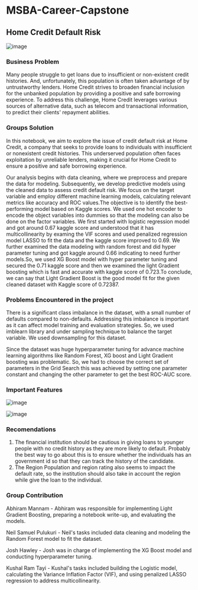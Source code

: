 # MSBA-Career-Capstone

## Home Credit Default Risk

![image](https://github.com/NeilSamuelPulukuri/MSBA-Career-Capstone-1/assets/141296161/53e63d7d-db97-44c4-a7bb-7cec1c6f87b2)


### Business Problem

Many people struggle to get loans due to insufficient or non-existent credit histories. And, unfortunately, this population is often taken advantage of by untrustworthy lenders. Home Credit strives to broaden financial inclusion for the unbanked population by providing a positive and safe borrowing experience. To address this challenge, Home Credit leverages various sources of alternative data, such as telecom and transactional information, to predict their clients' repayment abilities.

### Groups Solution

In this notebook, we aim to explore the issue of credit default risk at Home Credit, a company that seeks to provide loans to individuals with insufficient or nonexistent credit histories. This underserved population often faces exploitation by unreliable lenders, making it crucial for Home Credit to ensure a positive and safe borrowing experience.

Our analysis begins with data cleaning, where we preprocess and prepare the data for modeling. Subsequently, we develop predictive models using the cleaned data to assess credit default risk. We focus on the target variable and employ different machine learning models, calculating relevant metrics like accuracy and ROC values.The objective is to identify the best-performing model based on Kaggle scores. We used one hot encoder to encode the object variables into dummies so that the modeling can also be done on the factor variables.
We first started with logistic regression model and got around 0.67 kaggle score and understood that it has multicollinearity by examing the VIF scores and used penalized regression model LASSO to fit the data and the kaggle score improved to 0.69. We further examined the data modeling with random forest and did hyper parameter tuning and got kaggle around 0.66 indicating to need further models.So, we used XG Boost model with hyper parameter tuning and secured the 0.71 kaggle score and then we examined the light Gradient boosting which is fast and accurate with kaggle score of 0.723.To conclude, we can say that Light Gradient Boost is the good model fit for the given cleaned dataset with Kaggle score of 0.72387.

### Problems Encountered in the project

There is a significant class imbalance in the dataset, with a small number of defaults compared to non-defaults. Addressing this imbalance is important as it can affect model training and evaluation strategies. So, we used imblearn library and under sampling technique to balance the target variable. We used downsampling for this dataset. 

Since the dataset was huge hyperparameter tuning for advance machine learning algorithms like Random Forest, XG boost and Light Gradient boosting was problematic. So, we had to choose the correct set of parameters in the Grid Search this was achieved by setting one parameter constant and changing the other parameter to get the best ROC-AUC score.

### Important Features

![image](https://github.com/NeilSamuelPulukuri/MSBA-Career-Capstone-1/assets/141296161/f08af6d1-e9ef-4226-b204-40e269b05be5)


![image](https://github.com/NeilSamuelPulukuri/MSBA-Career-Capstone-1/assets/141296161/948b399f-510c-4102-bf16-693c2e964cfe)



### Recomendations

1. The financial institution should be cautious in giving loans to younger people with no credit history as they are more likely to default. Probably the best way to go about this is to ensure whether the individuals has an government id so that they can track the history of the candidate.
2. The Region Population and region rating also seems to impact the default rate, so the institution should also take in account the region while give the loan to the individual.


### Group Contribution

Abhiram Mannam - Abhiram was responsible for implementing Light Gradient Boosting, preparing a notebook write-up, and evaluating the models.

Neil Samuel Pulukuri - Neil's tasks included data cleaning and modeling the Random Forest model to fit the dataset.

Josh Hawley - Josh was in charge of implementing the XG Boost model and conducting hyperparameter tuning.

Kushal Ram Tayi - Kushal's tasks included building the Logistic model, calculating the Variance Inflation Factor (VIF), and using penalized LASSO regression to address multicollinearity.
